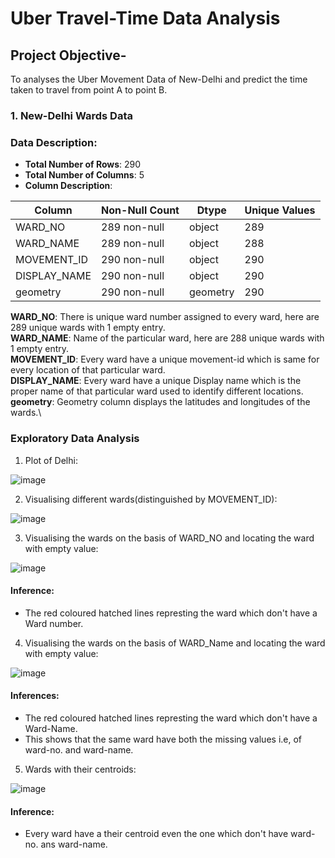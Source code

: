 # Uber Travel-Time Data Analysis
## Project Objective-
To analyses the Uber Movement Data of New-Delhi and predict the time taken to travel from point A to point B.


### **1. New-Delhi Wards Data**
### Data Description:
- **Total Number of Rows**: 290
- **Total Number of Columns**: 5
- **Column Description**:


| Column        | Non-Null Count | Dtype     | Unique Values |
|  ------------ |--------------  |  -----    | ------------- |
| WARD_NO       | 289 non-null   |  object   | 289           | 
|  WARD_NAME    | 289 non-null   |  object   | 288           |
|  MOVEMENT_ID  | 290 non-null   |  object   | 290           |
|  DISPLAY_NAME | 290 non-null   |  object   | 290           |  
|  geometry     | 290 non-null   |  geometry | 290           |


**WARD_NO**: There is unique ward number assigned to every ward, here are 289 unique wards with 1 empty entry.\
**WARD_NAME**: Name of the particular ward, here are 288 unique wards with 1 empty entry.\
**MOVEMENT_ID**: Every ward have a unique movement-id which is same for every location of that particular ward.\
**DISPLAY_NAME**: Every ward have a unique Display name which is the proper name of that particular ward used to identify different locations.\
**geometry**: Geometry column displays the latitudes and longitudes of the wards.\
### Exploratory Data Analysis
1. Plot of Delhi:


![image](https://user-images.githubusercontent.com/57316337/88227561-6d084380-cc8b-11ea-9a3e-19ac35e21d76.png)


2. Visualising different wards(distinguished by MOVEMENT_ID):

![image](https://user-images.githubusercontent.com/57316337/88227962-0e8f9500-cc8c-11ea-9026-b9167bd93013.png)


3. Visualising the wards on the basis of WARD_NO and locating the ward with empty value:

![image](https://user-images.githubusercontent.com/57316337/88228431-c9b82e00-cc8c-11ea-9dc4-0e3d950a5bb3.png)
 #### Inference:
  - The red coloured hatched lines represting the ward which don't have a Ward number.



4. Visualising the wards on the basis of WARD_Name and locating the ward with empty value:


![image](https://user-images.githubusercontent.com/57316337/88228516-e81e2980-cc8c-11ea-8261-0baa07e48a0d.png)
#### Inferences:
- The red coloured hatched lines represting the ward which don't have a Ward-Name.
- This shows that the same ward have both the missing values i.e, of ward-no. and ward-name.



5. Wards with their centroids:

![image](https://user-images.githubusercontent.com/57316337/88228606-0e43c980-cc8d-11ea-8cb2-f2233d10cb1b.png)
#### Inference:
- Every ward have a their centroid even the one which don't have ward-no. ans ward-name.



